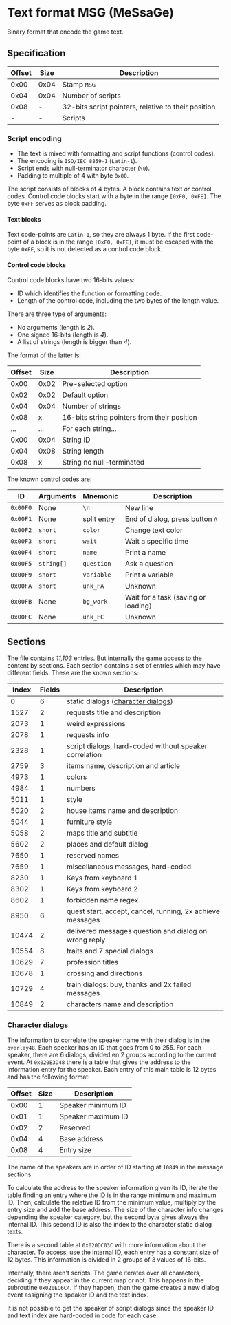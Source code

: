 # Text format MSG (MeSsaGe)

Binary format that encode the game text.

## Specification

| Offset | Size | Description                                         |
| ------ | ---- | --------------------------------------------------- |
| 0x00   | 0x04 | Stamp `MSG `                                        |
| 0x04   | 0x04 | Number of scripts                                   |
| 0x08   | -    | 32-bits script pointers, relative to their position |
| -      | -    | Scripts                                             |

### Script encoding

- The text is mixed with formatting and script functions (control codes).
- The encoding is `ISO/IEC 8859-1` (`Latin-1`).
- Script ends with null-terminator character (`\0`).
- Padding to multiple of 4 with byte `0x00`.

The script consists of blocks of 4 bytes. A block contains text _or_ control
codes. Control code blocks start with a byte in the range `[0xF0, 0xFE]`. The
byte `0xFF` serves as block padding.

#### Text blocks

Text code-points are `Latin-1`, so they are always 1 byte. If the first
code-point of a block is in the range `[0xF0, 0xFE]`, it must be escaped with
the byte `0xFF`, so it is not detected as a control code block.

#### Control code blocks

Control code blocks have two 16-bits values:

- ID which identifies the function or formatting code.
- Length of the control code, including the two bytes of the length value.

There are three type of arguments:

- No arguments (length is _2_).
- One signed 16-bits (length is _4_).
- A list of strings (length is bigger than _4_).

The format of the latter is:

| Offset | Size | Description                                 |
| ------ | ---- | ------------------------------------------- |
| 0x00   | 0x02 | Pre-selected option                         |
| 0x02   | 0x02 | Default option                              |
| 0x04   | 0x04 | Number of strings                           |
| 0x08   | x    | 16-bits string pointers from their position |
| ...    | ...  | For each string...                          |
| 0x00   | 0x04 | String ID                                   |
| 0x04   | 0x08 | String length                               |
| 0x08   | x    | String no null-terminated                   |

The known control codes are:

| ID       | Arguments  | Mnemonic    | Description                         |
| -------- | ---------- | ----------- | ----------------------------------- |
| `0x00F0` | None       | `\n`        | New line                            |
| `0x00F1` | None       | split entry | End of dialog, press button `A`     |
| `0x00F2` | `short`    | `color`     | Change text color                   |
| `0x00F3` | `short`    | `wait`      | Wait a specific time                |
| `0x00F4` | `short`    | `name`      | Print a name                        |
| `0x00F5` | `string[]` | `question`  | Ask a question                      |
| `0x00F9` | `short`    | `variable`  | Print a variable                    |
| `0x00FA` | `short`    | `unk_FA`    | Unknown                             |
| `0x00FB` | None       | `bg_work`   | Wait for a task (saving or loading) |
| `0x00FC` | None       | `unk_FC`    | Unknown                             |

## Sections

The file contains _11,103_ entries. But internally the game access to the
content by sections. Each section contains a set of entries which may have
different fields. These are the known sections:

| Index | Fields | Description                                               |
| ----- | ------ | --------------------------------------------------------- |
| 0     | 6      | static dialogs ([character dialogs](#character-dialogs))  |
| 1527  | 2      | requests title and description                            |
| 2073  | 1      | weird expressions                                         |
| 2078  | 1      | requests info                                             |
| 2328  | 1      | script dialogs, hard-coded without speaker correlation    |
| 2759  | 3      | items name, description and article                       |
| 4973  | 1      | colors                                                    |
| 4984  | 1      | numbers                                                   |
| 5011  | 1      | style                                                     |
| 5020  | 2      | house items name and description                          |
| 5044  | 1      | furniture style                                           |
| 5058  | 2      | maps title and subtitle                                   |
| 5602  | 2      | places and default dialog                                 |
| 7650  | 1      | reserved names                                            |
| 7659  | 1      | miscellaneous messages, hard-coded                        |
| 8230  | 1      | Keys from keyboard 1                                      |
| 8302  | 1      | Keys from keyboard 2                                      |
| 8602  | 1      | forbidden name regex                                      |
| 8950  | 6      | quest start, accept, cancel, running, 2x achieve messages |
| 10474 | 2      | delivered messages question and dialog on wrong reply     |
| 10554 | 8      | traits and 7 special dialogs                              |
| 10629 | 7      | profession titles                                         |
| 10678 | 1      | crossing and directions                                   |
| 10729 | 4      | train dialogs: buy, thanks and 2x failed messages         |
| 10849 | 2      | characters name and description                           |

### Character dialogs

The information to correlate the speaker name with their dialog is in the
`overlay48`. Each speaker has an ID that goes from 0 to 255. For each speaker,
there are 6 dialogs, divided en 2 groups according to the current event. At
`0x020E3D48` there is a table that gives the address to the information entry
for the speaker. Each entry of this main table is 12 bytes and has the following
format:

| Offset | Size | Description        |
| ------ | ---- | ------------------ |
| 0x00   | 1    | Speaker minimum ID |
| 0x01   | 1    | Speaker maximum ID |
| 0x02   | 2    | Reserved           |
| 0x04   | 4    | Base address       |
| 0x08   | 4    | Entry size         |

The name of the speakers are in order of ID starting at `10849` in the message
sections.

To calculate the address to the speaker information given its ID, iterate the
table finding an entry where the ID is in the range minimum and maximum ID.
Then, calculate the relative ID from the minimum value, multiply by the entry
size and add the base address. The size of the character info changes depending
the speaker category, but the second byte gives always the internal ID. This
second ID is also the index to the character static dialog texts.

There is a second table at `0x020DC03C` with more information about the
character. To access, use the internal ID, each entry has a constant size of 12
bytes. This information is divided in 2 groups of 3 values of 16-bits.

Internally, there aren't scripts. The game iterates over all characters,
deciding if they appear in the current map or not. This happens in the
subroutine `0x020EC6C4`. If they happen, then the game creates a new dialog
event assigning the speaker ID and the text index.

It is not possible to get the speaker of script dialogs since the speaker ID and
text index are hard-coded in code for each case.

